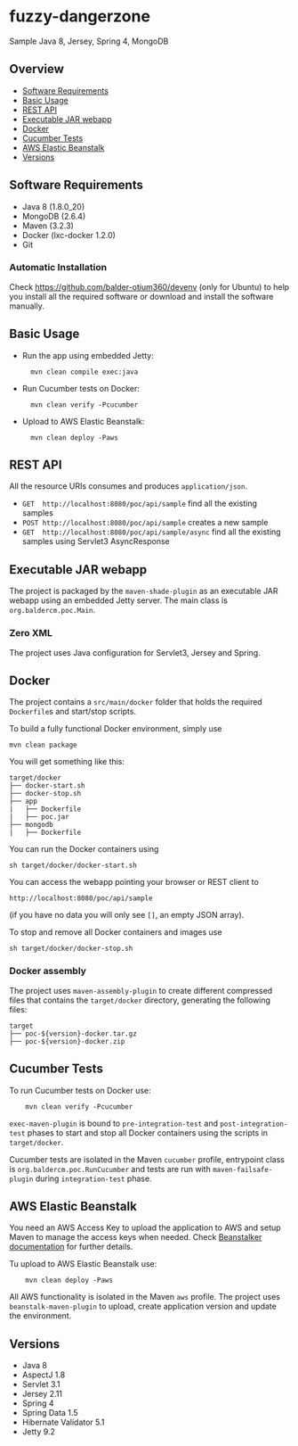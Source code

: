 # fuzzy-dangerzone

Sample Java 8, Jersey, Spring 4, MongoDB


## Overview

* [Software Requirements](#software-requirements)
* [Basic Usage](#basic-usage)
* [REST API](#rest-api)
* [Executable JAR webapp](#executable-jar-webapp)
* [Docker](#docker)
* [Cucumber Tests](#cucumber-tests)
* [AWS Elastic Beanstalk](#aws-elastic-beanstalk)
* [Versions](#versions)


## Software Requirements

* Java 8 (1.8.0_20)
* MongoDB (2.6.4)
* Maven (3.2.3)
* Docker (lxc-docker 1.2.0)
* Git

### Automatic Installation

Check https://github.com/balder-otium360/devenv (only for Ubuntu) to help you install all the required software or download and install the software manually.


## Basic Usage

* Run the app using embedded Jetty:

        mvn clean compile exec:java
* Run Cucumber tests on Docker:

        mvn clean verify -Pcucumber
* Upload to AWS Elastic Beanstalk:

        mvn clean deploy -Paws


## REST API

All the resource URIs consumes and produces `application/json`.

* `GET  http://localhost:8080/poc/api/sample` find all the existing samples
* `POST http://localhost:8080/poc/api/sample` creates a new sample
* `GET  http://localhost:8080/poc/api/sample/async` find all the existing samples using Servlet3 AsyncResponse


## Executable JAR webapp

The project is packaged by the `maven-shade-plugin` as an executable JAR webapp using an embedded Jetty server. The main class is `org.baldercm.poc.Main`.

### Zero XML

The project uses Java configuration for Servlet3, Jersey and Spring.


## Docker

The project contains a `src/main/docker` folder that holds the required `Dockerfile`s and start/stop scripts.

To build a fully functional Docker environment, simply use

    mvn clean package

You will get something like this:

    target/docker
    ├── docker-start.sh
    ├── docker-stop.sh
    ├── app
    |   ├── Dockerfile
    |   ├── poc.jar
    ├── mongodb
    |   ├── Dockerfile

You can run the Docker containers using

    sh target/docker/docker-start.sh

You can access the webapp pointing your browser or REST client to

    http://localhost:8080/poc/api/sample
(if you have no data you will only see `[]`, an empty JSON array).

To stop and remove all Docker containers and images use

    sh target/docker/docker-stop.sh

### Docker assembly

The project uses `maven-assembly-plugin` to create different compressed files that contains the `target/docker` directory, generating the following files:

    target
    ├── poc-${version}-docker.tar.gz
    ├── poc-${version}-docker.zip

## Cucumber Tests

To run Cucumber tests on Docker use:

        mvn clean verify -Pcucumber

`exec-maven-plugin` is bound to `pre-integration-test` and `post-integration-test` phases to start and stop all Docker containers using the scripts in `target/docker`.

Cucumber tests are isolated in the Maven `cucumber` profile, entrypoint class is `org.baldercm.poc.RunCucumber` and tests are run with `maven-failsafe-plugin` during `integration-test` phase.


## AWS Elastic Beanstalk

You need an AWS Access Key to upload the application to AWS and setup Maven to manage the access keys when needed. Check [Beanstalker documentation](http://docs.ingenieux.com.br/project/beanstalker/aws-config.html) for further details.

Tu upload to AWS Elastic Beanstalk use:

        mvn clean deploy -Paws

All AWS functionality is isolated in the Maven `aws` profile. The project uses `beanstalk-maven-plugin` to upload, create application version and update the environment.

## Versions

* Java 8
* AspectJ 1.8
* Servlet 3.1
* Jersey 2.11
* Spring 4
* Spring Data 1.5
* Hibernate Validator 5.1
* Jetty 9.2